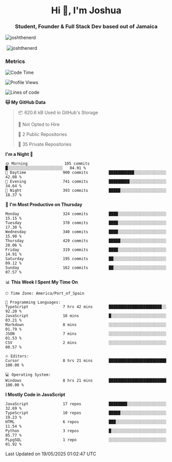 <h1 align="center">Hi 👋, I'm Joshua</h1>
<h3 align="center">Student, Founder & Full Stack Dev based out of Jamaica</h3>

<p align="left"> <img src="https://komarev.com/ghpvc/?username=JoshTheDeveloperr" alt="joshthenerd" /> </p>

<p>&nbsp;<img align="center" src="https://github-readme-stats.vercel.app/api?username=JoshTheDeveloperr&show_icons=true&count_private=true" alt="joshthenerd" /></p>

### Metrics

<!--START_SECTION:waka-->
![Code Time](http://img.shields.io/badge/Code%20Time-1%2C267%20hrs%2050%20mins-blue)

![Profile Views](http://img.shields.io/badge/Profile%20Views-0-blue)

![Lines of code](https://img.shields.io/badge/From%20Hello%20World%20I%27ve%20Written-3.7%20million%20lines%20of%20code-blue)

**🐱 My GitHub Data** 

> 📦 620.6 kB Used in GitHub's Storage 
 > 
> 🚫 Not Opted to Hire
 > 
> 📜 2 Public Repositories 
 > 
> 🔑 35 Private Repositories 
 > 
**I'm a Night 🦉** 

```text
🌞 Morning                105 commits         █░░░░░░░░░░░░░░░░░░░░░░░░   04.91 % 
🌆 Daytime                900 commits         ███████████░░░░░░░░░░░░░░   42.08 % 
🌃 Evening                741 commits         █████████░░░░░░░░░░░░░░░░   34.64 % 
🌙 Night                  393 commits         █████░░░░░░░░░░░░░░░░░░░░   18.37 % 
```
📅 **I'm Most Productive on Thursday** 

```text
Monday                   324 commits         ████░░░░░░░░░░░░░░░░░░░░░   15.15 % 
Tuesday                  370 commits         ████░░░░░░░░░░░░░░░░░░░░░   17.30 % 
Wednesday                340 commits         ████░░░░░░░░░░░░░░░░░░░░░   15.90 % 
Thursday                 429 commits         █████░░░░░░░░░░░░░░░░░░░░   20.06 % 
Friday                   319 commits         ████░░░░░░░░░░░░░░░░░░░░░   14.91 % 
Saturday                 195 commits         ██░░░░░░░░░░░░░░░░░░░░░░░   09.12 % 
Sunday                   162 commits         ██░░░░░░░░░░░░░░░░░░░░░░░   07.57 % 
```


📊 **This Week I Spent My Time On** 

```text
🕑︎ Time Zone: America/Port_of_Spain

💬 Programming Languages: 
TypeScript               7 hrs 42 mins       ███████████████████████░░   92.20 % 
JavaScript               16 mins             █░░░░░░░░░░░░░░░░░░░░░░░░   03.21 % 
Markdown                 8 mins              ░░░░░░░░░░░░░░░░░░░░░░░░░   01.79 % 
JSON                     7 mins              ░░░░░░░░░░░░░░░░░░░░░░░░░   01.53 % 
CSV                      2 mins              ░░░░░░░░░░░░░░░░░░░░░░░░░   00.57 % 

🔥 Editors: 
Cursor                   8 hrs 21 mins       █████████████████████████   100.00 % 

💻 Operating System: 
Windows                  8 hrs 21 mins       █████████████████████████   100.00 % 
```

**I Mostly Code in JavaScript** 

```text
JavaScript               17 repos            ████████░░░░░░░░░░░░░░░░░   32.69 % 
TypeScript               10 repos            █████░░░░░░░░░░░░░░░░░░░░   19.23 % 
HTML                     6 repos             ███░░░░░░░░░░░░░░░░░░░░░░   11.54 % 
Python                   3 repos             █░░░░░░░░░░░░░░░░░░░░░░░░   05.77 % 
PLpgSQL                  1 repo              ░░░░░░░░░░░░░░░░░░░░░░░░░   01.92 % 
```




 Last Updated on 19/05/2025 01:02:47 UTC
<!--END_SECTION:waka-->
